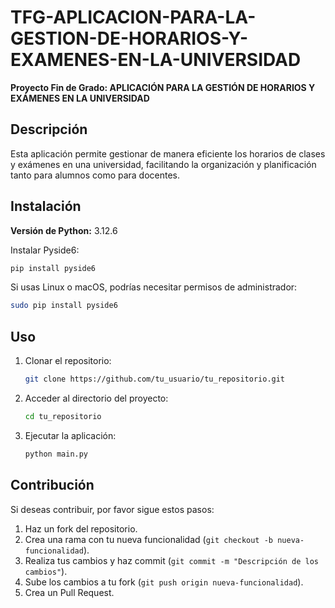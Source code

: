 # TFG-APLICACION-PARA-LA-GESTION-DE-HORARIOS-Y-EXAMENES-EN-LA-UNIVERSIDAD

**Proyecto Fin de Grado: APLICACIÓN PARA LA GESTIÓN DE HORARIOS Y EXÁMENES EN LA UNIVERSIDAD**

## Descripción

Esta aplicación permite gestionar de manera eficiente los horarios de clases y exámenes en una universidad, facilitando la organización y planificación tanto para alumnos como para docentes.

## Instalación

**Versión de Python:** 3.12.6

Instalar Pyside6:

```sh
pip install pyside6
```

Si usas Linux o macOS, podrías necesitar permisos de administrador:

```sh
sudo pip install pyside6
```

## Uso

1. Clonar el repositorio:
   ```sh
   git clone https://github.com/tu_usuario/tu_repositorio.git
   ```
2. Acceder al directorio del proyecto:
   ```sh
   cd tu_repositorio
   ```
3. Ejecutar la aplicación:
   ```sh
   python main.py
   ```

## Contribución

Si deseas contribuir, por favor sigue estos pasos:

1. Haz un fork del repositorio.
2. Crea una rama con tu nueva funcionalidad (`git checkout -b nueva-funcionalidad`).
3. Realiza tus cambios y haz commit (`git commit -m "Descripción de los cambios"`).
4. Sube los cambios a tu fork (`git push origin nueva-funcionalidad`).
5. Crea un Pull Request.